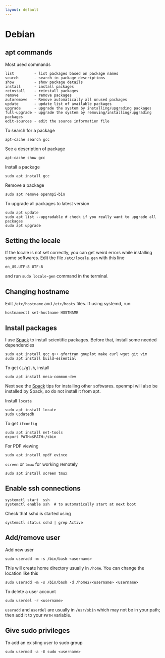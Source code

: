 ```yaml
---
layout: default
---
```


# Debian

## apt commands

Most used commands

```text
list         - list packages based on package names
search       - search in package descriptions
show         - show package details
install      - install packages
reinstall    - reinstall packages
remove       - remove packages
autoremove   - Remove automatically all unused packages
update       - update list of available packages
upgrade      - upgrade the system by installing/upgrading packages
full-upgrade - upgrade the system by removing/installing/upgrading packages
edit-sources - edit the source information file
```

To search for a package

```shell
apt-cache search gcc
```

See a description of package

```shell
apt-cache show gcc
```

Install a package

```shell
sudo apt install gcc
```

Remove a package

```shell
sudo apt remove openmpi-bin
```

To upgrade all packages to latest version

```shell
sudo apt update
sudo apt list --upgradable # check if you really want to upgrade all packages
sudo apt upgrade
```

## Setting the locale

If the locale is not set correctly, you can get weird errors while installing some softwares. Edit the file `/etc/locale.gen` with this line

```text
en_US.UTF-8 UTF-8
```

and run `sudo locale-gen` command in the terminal.

## Changing hostname

Edit `/etc/hostname` and `/etc/hosts` files. If using systemd, run

```shell
hostnamectl set-hostname HOSTNAME
```

## Install packages

I use [Spack](comp/spack.html) to install scientific packages. Before that, install some needed dependencies

```shell
sudo apt install gcc g++ gfortran gnuplot make curl wget git vim
sudo apt install build-essential
```

To get `GL/gl.h`, install

```shell
sudo apt install mesa-common-dev
```

Next see the [Spack](comp/spack.html) tips for installing other softwares. openmpi will also be installed by Spack, so do not install it from apt.

Install `locate`

```shell
sudo apt install locate
sudo updatedb
```

To get `ifconfig`

```shell
sudo apt install net-tools
export PATH=$PATH:/sbin
```

For PDF viewing

```shell
sudo apt install xpdf evince
```

`screen` or `tmux` for working remotely

```shell
sudo apt install screen tmux
```

## Enable ssh connections

```shell
systemctl start  ssh
systemctl enable ssh  # to automatically start at next boot
```

Check that sshd is started using

```shell
systemctl status sshd | grep Active
```

## Add/remove user

Add new user

```shell
sudo useradd -m -s /bin/bash <username>
```

This will create home directory usually in `/home`. You can change the location like this

```shell
sudo useradd -m -s /bin/bash -d /home2/<username> <username>
```

To delete a user account

```shell
sudo userdel -r <username>
```

`useradd` and `userdel` are usually in `/usr/sbin` which may not be in your path; then add it to your `PATH` variable.

## Give sudo privileges

To add an existing user to sudo group

```shell
sudo usermod -a -G sudo <username>
```
